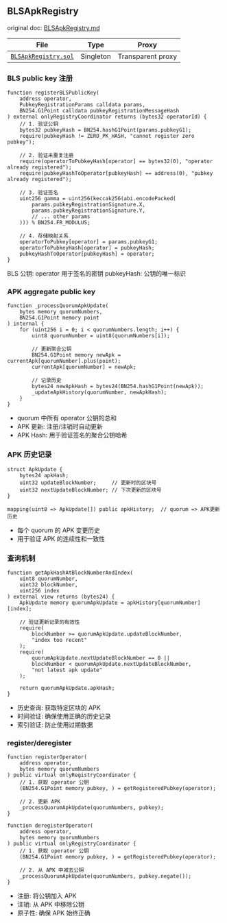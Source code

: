 ## BLSApkRegistry

original doc: [BLSApkRegistry.md](https://github.com/jaxxjj/eigenlayer-mainnet-contracts/blob/main/docs/registries/BLSApkRegistry.md)

| File | Type | Proxy |
| -------- | -------- | -------- |
| [`BLSApkRegistry.sol`](../../src/BLSApkRegistry.sol) | Singleton | Transparent proxy |

### BLS public key 注册

```solidity
function registerBLSPublicKey(
    address operator,
    PubkeyRegistrationParams calldata params,
    BN254.G1Point calldata pubkeyRegistrationMessageHash
) external onlyRegistryCoordinator returns (bytes32 operatorId) {
    // 1. 验证公钥
    bytes32 pubkeyHash = BN254.hashG1Point(params.pubkeyG1);
    require(pubkeyHash != ZERO_PK_HASH, "cannot register zero pubkey");
    
    // 2. 验证未重复注册
    require(operatorToPubkeyHash[operator] == bytes32(0), "operator already registered");
    require(pubkeyHashToOperator[pubkeyHash] == address(0), "pubkey already registered");
    
    // 3. 验证签名
    uint256 gamma = uint256(keccak256(abi.encodePacked(
        params.pubkeyRegistrationSignature.X,
        params.pubkeyRegistrationSignature.Y,
        // ... other params
    ))) % BN254.FR_MODULUS;
    
    // 4. 存储映射关系
    operatorToPubkey[operator] = params.pubkeyG1;
    operatorToPubkeyHash[operator] = pubkeyHash;
    pubkeyHashToOperator[pubkeyHash] = operator;
}
```

BLS 公钥: operator 用于签名的密钥
pubkeyHash: 公钥的唯一标识

### APK aggregate public key 

```solidity
function _processQuorumApkUpdate(
    bytes memory quorumNumbers, 
    BN254.G1Point memory point
) internal {
    for (uint256 i = 0; i < quorumNumbers.length; i++) {
        uint8 quorumNumber = uint8(quorumNumbers[i]);
        
        // 更新聚合公钥
        BN254.G1Point memory newApk = currentApk[quorumNumber].plus(point);
        currentApk[quorumNumber] = newApk;
        
        // 记录历史
        bytes24 newApkHash = bytes24(BN254.hashG1Point(newApk));
        _updateApkHistory(quorumNumber, newApkHash);
    }
}
```

- quorum 中所有 operator 公钥的总和
- APK 更新: 注册/注销时自动更新
- APK Hash: 用于验证签名的聚合公钥哈希

###  APK 历史记录

```solidity
struct ApkUpdate {
    bytes24 apkHash;           
    uint32 updateBlockNumber;     // 更新时的区块号
    uint32 nextUpdateBlockNumber; // 下次更新的区块号
}

mapping(uint8 => ApkUpdate[]) public apkHistory;  // quorum => APK更新历史
```

- 每个 quorum 的 APK 变更历史
- 用于验证 APK 的连续性和一致性

### 查询机制

```solidity
function getApkHashAtBlockNumberAndIndex(
    uint8 quorumNumber,
    uint32 blockNumber,
    uint256 index
) external view returns (bytes24) {
    ApkUpdate memory quorumApkUpdate = apkHistory[quorumNumber][index];
    
    // 验证更新记录的有效性
    require(
        blockNumber >= quorumApkUpdate.updateBlockNumber,
        "index too recent"
    );
    require(
        quorumApkUpdate.nextUpdateBlockNumber == 0 || 
        blockNumber < quorumApkUpdate.nextUpdateBlockNumber,
        "not latest apk update"
    );
    
    return quorumApkUpdate.apkHash;
}
```

- 历史查询: 获取特定区块的 APK
- 时间验证: 确保使用正确的历史记录
- 索引验证: 防止使用过期数据

### register/deregister 

```solidity
function registerOperator(
    address operator,
    bytes memory quorumNumbers
) public virtual onlyRegistryCoordinator {
    // 1. 获取 operator 公钥
    (BN254.G1Point memory pubkey, ) = getRegisteredPubkey(operator);
    
    // 2. 更新 APK
    _processQuorumApkUpdate(quorumNumbers, pubkey);
}

function deregisterOperator(
    address operator,
    bytes memory quorumNumbers
) public virtual onlyRegistryCoordinator {
    // 1. 获取 operator 公钥
    (BN254.G1Point memory pubkey, ) = getRegisteredPubkey(operator);
    
    // 2. 从 APK 中减去公钥
    _processQuorumApkUpdate(quorumNumbers, pubkey.negate());
}
```

- 注册: 将公钥加入 APK
- 注销: 从 APK 中移除公钥
- 原子性: 确保 APK 始终正确
